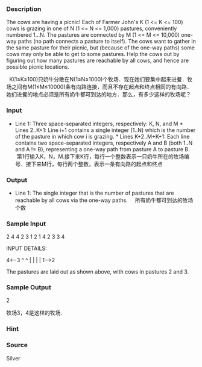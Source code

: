 
### Description
The cows are having a picnic! Each of Farmer John's K (1 <= K <= 100) cows is grazing in one of N (1 <= N <= 1,000) pastures, conveniently numbered 1...N. The pastures are connected by M (1 <= M <= 10,000) one-way paths (no path connects a pasture to itself). The cows want to gather in the same pasture for their picnic, but (because of the one-way paths) some cows may only be able to get to some pastures. Help the cows out by figuring out how many pastures are reachable by all cows, and hence are possible picnic locations. 

  K(1≤K≤100)只奶牛分散在N(1≤N≤1000)个牧场．现在她们要集中起来进餐．牧场之间有M(1≤M≤10000)条有向路连接，而且不存在起点和终点相同的有向路．她们进餐的地点必须是所有奶牛都可到达的地方．那么，有多少这样的牧场呢？
### Input
* Line 1: Three space-separated integers, respectively: K, N, and M * Lines 2..K+1: Line i+1 contains a single integer (1..N) which is the number of the pasture in which cow i is grazing. * Lines K+2..M+K+1: Each line contains two space-separated integers, respectively A and B (both 1..N and A != B), representing a one-way path from pasture A to pasture B. 
 第1行输入K，N，M.接下来K行，每行一个整数表示一只奶牛所在的牧场编号．接下来M行，每行两个整数，表示一条有向路的起点和终点
### Output
* Line 1: The single integer that is the number of pastures that are reachable by all cows via the one-way paths. 
    所有奶牛都可到达的牧场个数
### Sample Input
2 4 4
2
3
1 2
1 4
2 3
3 4


INPUT DETAILS:

4<--3
^   ^
|   |
|   |
1-->2

The pastures are laid out as shown above, with cows in pastures 2 and 3.

### Sample Output
2

   牧场3，4是这样的牧场．
### Hint

### Source
Silver